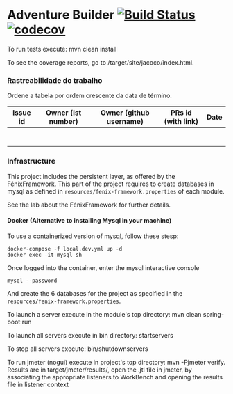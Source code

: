 # Adventure Builder [![Build Status](https://travis-ci.com/tecnico-softeng/es19al_34-project.svg?token=eJvAd6DJajPUmobiJpdP&branch=develop)](https://travis-ci.com/tecnico-softeng/es19al_34-project) [![codecov](https://codecov.io/gh/tecnico-softeng/es19al_34-project/branch/develop/graph/badge.svg?token=0tC2pTXzH8)](https://codecov.io/gh/tecnico-softeng/es19al_34-project)


To run tests execute: mvn clean install

To see the coverage reports, go to <module name>/target/site/jacoco/index.html.

### Rastreabilidade do trabalho

Ordene a tabela por ordem crescente da data de término.

|   Issue id | Owner (ist number)      | Owner (github username) | PRs id (with link)  |            Date    |  
| ---------- | ----------------------- | ----------------------- | ------------------- | ------------------ |
|            |                         |                         |                     |                    |
|            |                         |                         |                     |                    |
|            |                         |                         |                     |                    |
|            |                         |                         |                     |                    |
|            |                         |                         |                     |                    |
|            |                         |                         |                     |                    |
|            |                         |                         |                     |                    |


### Infrastructure

This project includes the persistent layer, as offered by the FénixFramework.
This part of the project requires to create databases in mysql as defined in `resources/fenix-framework.properties` of each module.

See the lab about the FénixFramework for further details.

#### Docker (Alternative to installing Mysql in your machine)

To use a containerized version of mysql, follow these stesp:

```
docker-compose -f local.dev.yml up -d
docker exec -it mysql sh
```

Once logged into the container, enter the mysql interactive console

```
mysql --password
```

And create the 6 databases for the project as specified in
the `resources/fenix-framework.properties`.

To launch a server execute in the module's top directory: mvn clean spring-boot:run

To launch all servers execute in bin directory: startservers

To stop all servers execute: bin/shutdownservers

To run jmeter (nogui) execute in project's top directory: mvn -Pjmeter verify. Results are in target/jmeter/results/, open the .jtl file in jmeter, by associating the appropriate listeners to WorkBench and opening the results file in listener context
